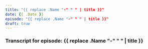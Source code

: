 ```yaml
---
title: "{{ replace .Name "-" " " | title }}"
date: {{ .Date }}
episode: "{{ replace .Name "-" " " | title }}"
draft: true
---
```


### Transcript for episode: {{ replace .Name "-" " " | title }}
